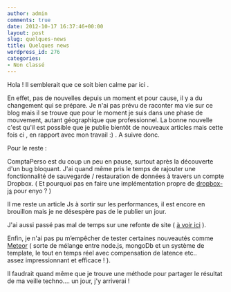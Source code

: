 ```yaml
---
author: admin
comments: true
date: 2012-10-17 16:37:46+00:00
layout: post
slug: quelques-news
title: Quelques news
wordpress_id: 276
categories:
- Non classé
---
```


Hola ! Il semblerait que ce soit bien calme par ici .

En effet, pas de nouvelles depuis un moment et pour cause, il y a du changement qui se prépare. Je n'ai pas prévu de raconter ma vie sur ce blog mais il se trouve que pour le moment je suis dans une phase de mouvement, autant géographique que professionnel. La bonne nouvelle c'est qu'il est possible que je publie bientôt de nouveaux articles mais cette fois ci , en rapport avec mon travail :) . A suivre donc.

Pour le reste :

ComptaPerso est du coup un peu en pause, surtout après la découverte d'un bug bloquant. J'ai quand même pris le temps de rajouter une fonctionnalité de sauvegarde / restauration de données à travers un compte Dropbox. ( Et pourquoi pas en faire une implémentation propre de [dropbox-js](https://github.com/dropbox/dropbox-js) pour enyo ? )

Il me reste un article Js à sortir sur les performances, il est encore en brouillon mais je ne désespère pas de le publier un jour.

J'ai aussi passé pas mal de temps sur une refonte de site ( [à voir ici](http://celiamelesville-art.com) ).

Enfin, je n'ai pas pu m’empêcher de tester certaines nouveautés comme [Meteor](http://meteor.com/) ( sorte de mélange entre node.js, mongoDb et un système de template, le tout en temps réel avec compensation de latence etc.. assez impressionnant et efficace ! ).



Il faudrait quand même que je trouve une méthode pour partager le résultat de ma veille techno.... un jour, j'y arriverai !


